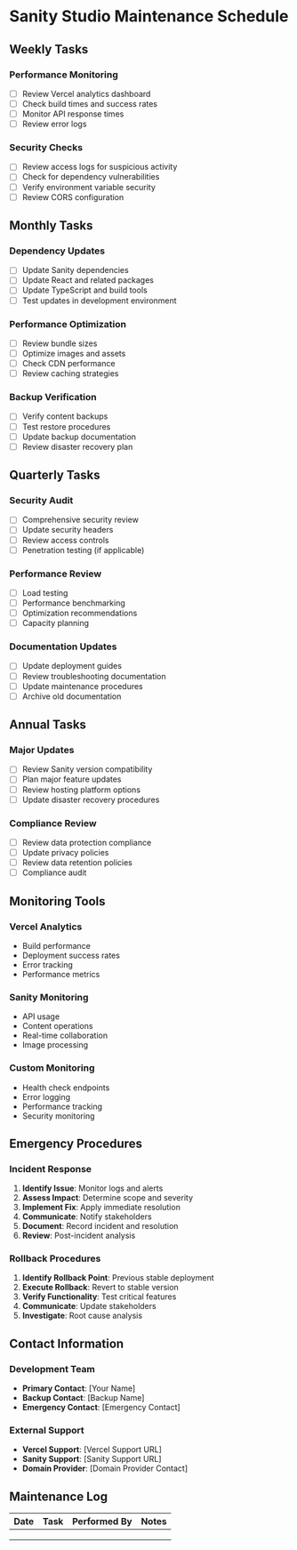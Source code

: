 # Sanity Studio Maintenance Schedule

## Weekly Tasks

### Performance Monitoring
- [ ] Review Vercel analytics dashboard
- [ ] Check build times and success rates
- [ ] Monitor API response times
- [ ] Review error logs

### Security Checks
- [ ] Review access logs for suspicious activity
- [ ] Check for dependency vulnerabilities
- [ ] Verify environment variable security
- [ ] Review CORS configuration

## Monthly Tasks

### Dependency Updates
- [ ] Update Sanity dependencies
- [ ] Update React and related packages
- [ ] Update TypeScript and build tools
- [ ] Test updates in development environment

### Performance Optimization
- [ ] Review bundle sizes
- [ ] Optimize images and assets
- [ ] Check CDN performance
- [ ] Review caching strategies

### Backup Verification
- [ ] Verify content backups
- [ ] Test restore procedures
- [ ] Update backup documentation
- [ ] Review disaster recovery plan

## Quarterly Tasks

### Security Audit
- [ ] Comprehensive security review
- [ ] Update security headers
- [ ] Review access controls
- [ ] Penetration testing (if applicable)

### Performance Review
- [ ] Load testing
- [ ] Performance benchmarking
- [ ] Optimization recommendations
- [ ] Capacity planning

### Documentation Updates
- [ ] Update deployment guides
- [ ] Review troubleshooting documentation
- [ ] Update maintenance procedures
- [ ] Archive old documentation

## Annual Tasks

### Major Updates
- [ ] Review Sanity version compatibility
- [ ] Plan major feature updates
- [ ] Review hosting platform options
- [ ] Update disaster recovery procedures

### Compliance Review
- [ ] Review data protection compliance
- [ ] Update privacy policies
- [ ] Review data retention policies
- [ ] Compliance audit

## Monitoring Tools

### Vercel Analytics
- Build performance
- Deployment success rates
- Error tracking
- Performance metrics

### Sanity Monitoring
- API usage
- Content operations
- Real-time collaboration
- Image processing

### Custom Monitoring
- Health check endpoints
- Error logging
- Performance tracking
- Security monitoring

## Emergency Procedures

### Incident Response
1. **Identify Issue**: Monitor logs and alerts
2. **Assess Impact**: Determine scope and severity
3. **Implement Fix**: Apply immediate resolution
4. **Communicate**: Notify stakeholders
5. **Document**: Record incident and resolution
6. **Review**: Post-incident analysis

### Rollback Procedures
1. **Identify Rollback Point**: Previous stable deployment
2. **Execute Rollback**: Revert to stable version
3. **Verify Functionality**: Test critical features
4. **Communicate**: Update stakeholders
5. **Investigate**: Root cause analysis

## Contact Information

### Development Team
- **Primary Contact**: [Your Name]
- **Backup Contact**: [Backup Name]
- **Emergency Contact**: [Emergency Contact]

### External Support
- **Vercel Support**: [Vercel Support URL]
- **Sanity Support**: [Sanity Support URL]
- **Domain Provider**: [Domain Provider Contact]

## Maintenance Log

| Date | Task | Performed By | Notes |
|------|------|--------------|-------|
|      |      |              |       |
|      |      |              |       |
|      |      |              |       | 
